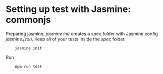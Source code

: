 # Setting up test with Jasmine: commonjs

Preparing jasmine, _jasmine init_ creates a spec folder with Jasmine config _jasmine.json_. Keep all of your tests inside the _spec_ folder.
    
        jasmine init
        
        
Run 

        npm run test
        